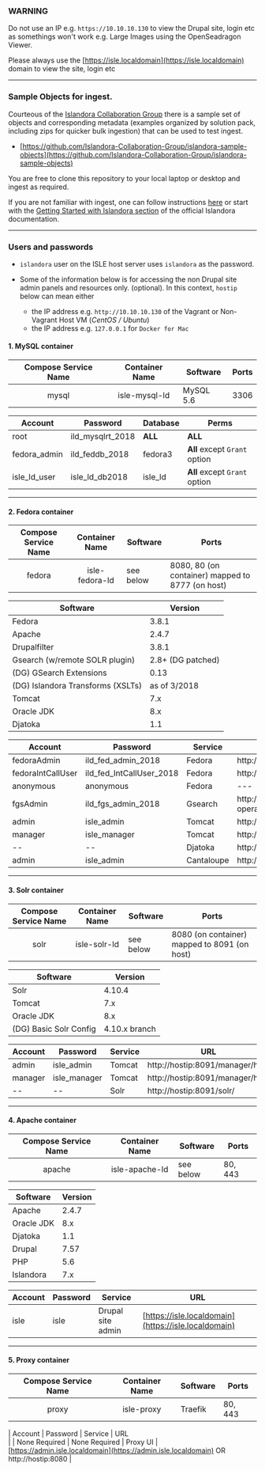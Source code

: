 ### WARNING
Do not use an IP e.g. `https://10.10.10.130` to view the Drupal site, login etc as somethings won't work e.g. Large Images using the OpenSeadragon Viewer.

Please always use the [https://isle.localdomain](https://isle.localdomain) domain to view the site, login etc


---

### Sample Objects for ingest.
Courteous of the [Islandora Collaboration Group](https://github.com/Islandora-Collaboration-Group/icg_information) there is a sample set of objects and corresponding metadata (examples organized by solution pack, including zips for quicker bulk ingestion) that can be used to test ingest.

* [https://github.com/Islandora-Collaboration-Group/islandora-sample-objects](https://github.com/Islandora-Collaboration-Group/islandora-sample-objects)

You are free to clone this repository to your local laptop or desktop and ingest as required.

If you are not familiar with ingest, one can follow instructions [here](https://wiki.duraspace.org/display/ISLANDORA/How+to+Add+an+Item+to+a+Digital+Collection) or start with the [Getting Started with Islandora section](https://wiki.duraspace.org/display/ISLANDORA/Getting+Started+with+Islandora) of the official Islandora documentation.

---

### Users and passwords

* `islandora` user on the ISLE host server uses `islandora` as the password.

* Some of the information below is for accessing the non Drupal site admin panels and resources only. (optional). In this context, `hostip` below can mean either
     * the IP address e.g. `http://10.10.10.130` of the Vagrant or Non-Vagrant Host VM (_CentOS / Ubuntu_)
     * the IP address e.g. `127.0.0.1` for `Docker for Mac`

#### 1. MySQL container
| Compose Service Name | Container Name  | Software      | Ports         |
| :-------------:      | :-------------: | ------------- | ------------- |      
| mysql                | isle-mysql-ld   | MySQL 5.6     | 3306          |


| Account        | Password              | Database         | Perms                         |
| -------------  | -------------         | -------------    | -------------                 |      
| root           | ild_mysqlrt_2018      | **ALL**          | **ALL**                       |
| fedora_admin   | ild_feddb_2018        | fedora3          | **All** except `Grant` option |
| isle_ld_user   | isle_ld_db2018        | isle_ld          | **All** except `Grant` option |

---

#### 2. Fedora container
| Compose Service Name | Container Name  | Software      | Ports                                            |
| :-------------:      | :-------------: | ------------- | -------------                                    |      
| fedora               | isle-fedora-ld  | see below     | 8080, 80 (on container) mapped to 8777 (on host) |


| Software                         | Version           |
| -------------                    | -------------     |
| Fedora                           | 3.8.1             |
| Apache                           | 2.4.7             |
| Drupalfilter                     | 3.8.1             |
| Gsearch (w/remote SOLR plugin)   | 2.8+ (DG patched) |
| (DG) GSearch Extensions          | 0.13              |
| (DG) Islandora Transforms (XSLTs)| as of 3/2018      |
| Tomcat                           | 7.x               |  
| Oracle JDK                       | 8.x               |
| Djatoka                          | 1.1               |

| Account           | Password                      | Service       | URL           |
| -------------     | -------------                 | ------------- | ------------- |      
| fedoraAdmin       | ild_fed_admin_2018            | Fedora        | http://hostip:8080/fedora/describe                          |
| fedoraIntCallUser | ild_fed_IntCallUser_2018      | Fedora        | http://hostip:8080/fedora/objects                           |
| anonymous         | anonymous                     | Fedora        | ---                                                         |
| fgsAdmin          | ild_fgs_admin_2018            | Gsearch       | http://hostip:8080/fedoragsearch/rest?operation=updateIndex |
| admin             | isle_admin                    | Tomcat        | http://hostip:8080/manager/html                             |
| manager           | isle_manager                  | Tomcat        | http://hostip:8080/manager/html                             |
| --                | --                            | Djatoka       | http://hostip:8080/adore-djatoka/                           |
| admin             | isle_admin                    | Cantaloupe    | http://hostip:8080/cantaloupe/admin                         |

---

#### 3. Solr container

| Compose Service Name | Container Name  | Software      | Ports                                              |
| :-------------:      | :-------------: | ------------- | -------------                                      |      
| solr                 | isle-solr-ld    | see below     | 8080 (on container) mapped to 8091 (on host)       |


| Software               | Version       |
| -------------          | ------------- |
| Solr                   | 4.10.4        |
| Tomcat                 | 7.x           |  
| Oracle JDK             | 8.x           |
| (DG) Basic Solr Config | 4.10.x branch |

| Account           | Password        | Service       | URL                             |
| -------------     | -------------   | ------------- | -------------                   |
| admin             | isle_admin      | Tomcat        | http://hostip:8091/manager/html |
| manager           | isle_manager    | Tomcat        | http://hostip:8091/manager/html |
| --                | --              | Solr          | http://hostip:8091/solr/        |

---

#### 4. Apache container

| Compose Service Name | Container Name  | Software      | Ports         |
| :-------------:      | :-------------: | ------------- | ------------- |      
| apache               | isle-apache-ld  | see below     | 80, 443       |


| Software      | Version       |
| ------------- | ------------- |
| Apache        | 2.4.7         |
| Oracle JDK    | 8.x           |
| Djatoka       | 1.1           |
| Drupal        | 7.57          |
| PHP           | 5.6           |
| Islandora     | 7.x           |

| Account                | Password                      | Service               | URL                                                  |
| -------------          | -------------                 | -------------         | -------------                                        |
| isle                  | isle                           | Drupal site admin     | [https://isle.localdomain](https://isle.localdomain) |

---

#### 5. Proxy container
| Compose Service Name | Container Name  | Software      | Ports         |
| :-------------:      | :-------------: | ------------- | ------------- |
| proxy                | isle-proxy      | Traefik    | 80, 443       |

| Account                | Password                      | Service               | URL        
|
| None Required          | None Required                 | Proxy UI     | [https://admin.isle.localdomain](https://admin.isle.localdomain) OR http://hostip:8080  |

